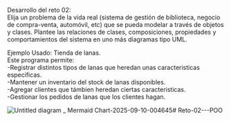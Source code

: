 Desarrollo del reto 02: \
Elija un problema de la vida real (sistema de gestión de biblioteca, negocio de compra-venta, automóvil, etc) que se pueda modelar a través de objetos y clases. Plantee las relaciones de clases, composiciones, propiedades y comportamientos del sistema en uno más diagramas tipo UML.

Ejemplo Usado: Tienda de lanas. \
Este programa permite: \
-Registrar distintos tipos de lanas que heredan unas caracteristicas especificas.\
-Mantener un inventario del stock de lanas disponibles.\
-Agregar clientes que támbien heredan ciertas caracteristicas.\
-Gestionar los pedidos de lanas que los clientes hagan.

![Untitled diagram _ Mermaid Chart-2025-09-10-004645](https://github.com/user-attachments/assets/e53d04e6-7b94-4141-a82a-4b9b2f7f8c1f)# Reto-02---POO
